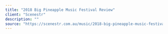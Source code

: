 ```yaml
---
title: "2018 Big Pineapple Music Festival Review"
client: "Scenestr"
description: ""
source: "https://scenestr.com.au/music/2018-big-pineapple-music-festival-review-20180531"
---
```

